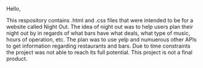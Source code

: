 Hello,

This respository contains .html and .css files that were intended to be for a website called Night Out. The idea of night out was to help users plan their night out by in regards of what bars have what deals, what type of music, hours of operation, etc. The plan was to use yelp and numuerous other APIs to get information regarding restaurants and bars. Due to time constraints the project was not able to reach its full potential. This project is not a final product. 
